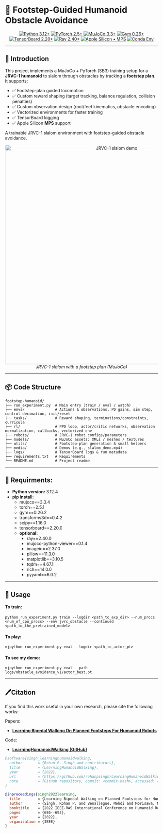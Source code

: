 # 🤖 Footstep-Guided Humanoid Obstacle Avoidance
<div align="center">

[![Python 3.12+](https://img.shields.io/badge/Python-3.12%2B-3776AB?logo=python&logoColor=white)](https://www.python.org/)
[![PyTorch 2.5+](https://img.shields.io/badge/PyTorch-2.5%2B-EE4C2C?logo=pytorch&logoColor=white)](https://pytorch.org/)
[![MuJoCo 3.3+](https://img.shields.io/badge/MuJoCo-3.3%2B-2A9D8F)](https://mujoco.org/)
[![Gym 0.26+](https://img.shields.io/badge/Gym-0.26%2B-9cf)](https://www.gymlibrary.dev/)
[![TensorBoard 2.20+](https://img.shields.io/badge/TensorBoard-2.20%2B-FF6F00?logo=tensorflow&logoColor=white)](https://www.tensorflow.org/tensorboard)
[![Ray 2.40+](https://img.shields.io/badge/Ray-2.40%2B-028CF0)](https://www.ray.io/)
[![Apple Silicon • MPS](https://img.shields.io/badge/Apple%20Silicon-MPS-000000?logo=apple&logoColor=white)](https://pytorch.org/docs/stable/notes/mps.html)
[![Conda Env](https://img.shields.io/badge/Conda-Env-44A833?logo=anaconda&logoColor=white)](https://docs.conda.io/)
</div>

---
## 🌟 Introduction
This project implements a MuJoCo + PyTorch (SB3) training setup for a **JRVC-1 humanoid** to slalom through obstacles by tracking a **footstep plan**. It supports:

- ✅ Footstep-plan guided locomotion
- ✅ Custom reward shaping (target tracking, balance regulation, collision penalties)
- ✅ Custom observation design (root/feet kinematics, obstacle encoding)
- ✅ Vectorized environments for faster training
- ✅ TensorBoard logging
- ✅ Apple Silicon **MPS** support

A trainable JRVC-1 slalom environment with footstep-guided obstacle avoidance.

<p align="center">
  <img src="media/slalom_demo.gif" alt="JRVC-1 slalom demo" width="720">
  <br><em>JRVC-1 slalom with a footstep plan (MuJoCo)</em>
</p>
 
 ---
 ## 📦 Code Structure

```text
footstep-humanoid/
├── run_experiment.py  # Main entry (train / eval / watch)
├── envs/              # Actions & observations, PD gains, sim step, control decimation, init/reset
├── tasks/             # Reward shaping, terminations/constraints, curricula
├── rl/                # PPO loop, actor/critic networks, observation normalization, callbacks, vectorized env
├── robots/            # JRVC-1 robot configs/parameters
├── models/            # MuJoCo assets: XMLs / meshes / textures
├── utils/             # Footstep-plan generation & small helpers
├── media/             # Demos (e.g., slalom_demo.mp4)
├── logs/              # TensorBoard logs & run metadata
├── requirements.txt   # Requirements
└── README.md          # Project readme
```
---
## 🔧 Requirments:
- **Python version:** 3.12.4
- **pip install:**
  - mujoco==3.3.4
  - torch==2.5.1
  - gym==0.26.2
  - transforms3d==0.4.2
  - scipy==1.16.0
  - tensorboard==2.20.0
  - **optional:**
    - ray==2.40.0
    - mujoco-python-viewer==0.1.4
    - imageio==2.37.0
    - pillow==11.3.0
    - matplotlib==3.10.5
    - tqdm==4.67.1
    - rich==14.0.0
    - pyyaml==6.0.2

---
## 🚀 Usage
#### **To train:** 
```
python run_experiment.py train --logdir <path_to_exp_dir> --num_procs <num_of_cpu_procs> --env jvrc_obstacle --continued <path_to_the_pretrained_model>
```  

#### **To play:**
```
mjpython run_experiment.py eval --logdir <path_to_actor_pt>
```

#### **To see my demo:**
```
mjpython run_experiment.py eval --path logs/obstacle_avoidance_v1/actor_best.pt   
```
---
## 🖊️Citation
If you find this work useful in your own research, please cite the following works:

Papers:
- [**Learning Bipedal Walking On Planned Footsteps For Humanoid Robots**](https://arxiv.org/pdf/2207.12644.pdf)

Code:
- [**LearningHumanoidWalking (GitHub)**](https://github.com/rohanpsingh/LearningHumanoidWalking)

```bibtex
@software{singh_learninghumanoidwalking,
  author       = {Rohan P. Singh and contributors},
  title        = {LearningHumanoidWalking},
  year         = {2022},
  url          = {https://github.com/rohanpsingh/LearningHumanoidWalking},
  note         = {GitHub repository, commit: <commit-hash>, accessed: <YYYY-MM-DD>}
}

@inproceedings{singh2022learning,
  title        = {Learning Bipedal Walking on Planned Footsteps for Humanoid Robots},
  author       = {Singh, Rohan P. and Benallegue, Mehdi and Morisawa, Mitsuharu and Cisneros, Rafael and Kanehiro, Fumio},
  booktitle    = {2022 IEEE-RAS International Conference on Humanoid Robots (Humanoids)},
  pages        = {686--693},
  year         = {2022},
  organization = {IEEE}
}
```


